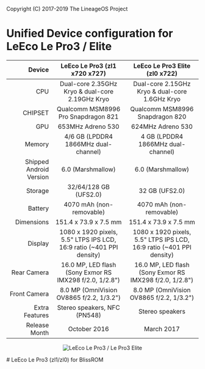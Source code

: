 Copyright (C) 2017-2019 The LineageOS Project


Unified Device configuration for LeEco Le Pro3 / Elite
================================

Device                  | LeEco Le Pro3 (zl1 x720 x727)                                         | LeEco Le Pro3 Elite (zl0 x722)                                       |
-----------------------:|:---------------------------------------------------------------------:|:--------------------------------------------------------------------:|
CPU                     | Dual-core 2.35GHz Kryo & dual-core 2.19GHz Kryo                       | Dual-core 2.15GHz Kryo & dual-core 1.6GHz Kryo                       |
CHIPSET                 | Qualcomm MSM8996 Pro Snapdragon 821                                   | Qualcomm MSM8996 Snapdragon 820                                      |
GPU                     | 653MHz Adreno 530                                                     | 624MHz Adreno 530                                                    |
Memory                  | 4/6 GB (LPDDR4 1866MHz dual-channel)                                  | 4 GB (LPDDR4 1866MHz dual-channel)                                   |
Shipped Android Version | 6.0 (Marshmallow)                                                     | 6.0 (Marshmallow)                                                    |
Storage                 | 32/64/128 GB (UFS2.0)                                                 | 32 GB (UFS2.0)                                                       |
Battery                 | 4070 mAh (non-removable)                                              | 4070 mAh (non-removable)                                             |
Dimensions              | 151.4 x 73.9 x 7.5 mm                                                 | 151.4 x 73.9 x 7.5 mm                                                |
Display                 | 1080 x 1920 pixels, 5.5" LTPS IPS LCD, 16:9 ratio (~401 PPI density)  | 1080 x 1920 pixels, 5.5" LTPS IPS LCD, 16:9 ratio (~401 PPI density) |
Rear Camera             | 16.0 MP, LED flash (Sony Exmor RS IMX298 f/2.0, 1/2.8")               | 16.0 MP, LED flash (Sony Exmor RS IMX298 f/2.0, 1/2.8")              |
Front Camera            | 8.0 MP (OmniVision OV8865 f/2.2, 1/3.2")                              | 8.0 MP (OmniVision OV8865 f/2.2, 1/3.2")                             |
Extra Features          | Stereo speakers, NFC (PN548)                                          | Stereo speakers                                                      |
Release Month           | October 2016                                                          | March 2017                                                           |

<p align="center">
<img src="https://wiki.lineageos.org/images/devices/zl1.png?raw=true" alt="LeEco Le Pro3 / Le Pro3 Elite"/>
</p>
# LeEco Le Pro3 (zl1/zl0) for BlissROM
